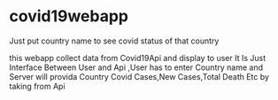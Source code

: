 # covid19webapp
Just put country name to see covid status of that country

this webapp collect data from Covid19Api  and display to user
It Is Just Interface Between User and Api ,User has to enter Country name and Server will provida Country Covid Cases,New Cases,Total Death Etc by taking from Api


